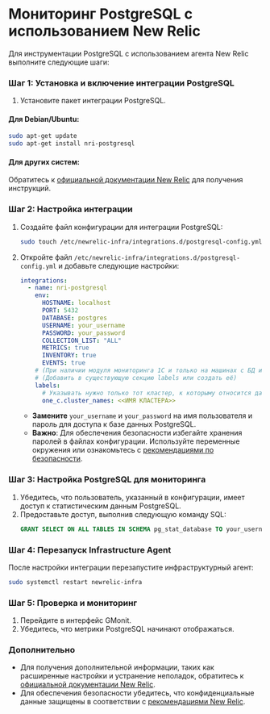 # Мониторинг PostgreSQL с использованием New Relic

Для инструментации PostgreSQL с использованием агента New Relic выполните следующие шаги:


### Шаг 1: Установка и включение интеграции PostgreSQL

1. Установите пакет интеграции PostgreSQL.

#### Для Debian/Ubuntu:
```bash
sudo apt-get update
sudo apt-get install nri-postgresql
```

#### Для других систем:
Обратитесь к [официальной документации New Relic](https://docs.newrelic.com/docs/infrastructure/host-integrations/host-integrations-list/postgresql/postgresql-integration/) для получения инструкций.



### Шаг 2: Настройка интеграции

1. Создайте файл конфигурации для интеграции PostgreSQL:
   ```bash
   sudo touch /etc/newrelic-infra/integrations.d/postgresql-config.yml
   ```

2. Откройте файл `/etc/newrelic-infra/integrations.d/postgresql-config.yml` и добавьте следующие настройки:
   ```yaml
   integrations:
     - name: nri-postgresql
       env:
         HOSTNAME: localhost
         PORT: 5432
         DATABASE: postgres
         USERNAME: your_username
         PASSWORD: your_password
         COLLECTION_LIST: "ALL"
         METRICS: true
         INVENTORY: true
         EVENTS: true
       # (При наличии модуля мониторинга 1С и только на машинах с БД и приложениями 1С)
       # (Добавить в существующую секцию labels или создать её)
       labels:
         # Указывать нужно только тот кластер, к которыму относится данный хост (если их больше одного, обратитесь к продуктовой команде GMonit)
         one_c.cluster_names: <<ИМЯ КЛАСТЕРА>>
   ```

   - **Замените** `your_username` и `your_password` на имя пользователя и пароль для доступа к базе данных PostgreSQL.
   - **Важно**: Для обеспечения безопасности избегайте хранения паролей в файлах конфигурации. Используйте переменные окружения или ознакомьтесь с [рекомендациями по безопасности](https://docs.newrelic.com/docs/security/security-privacy/compliance/regulatory-audits-new-relic-services/).



### Шаг 3: Настройка PostgreSQL для мониторинга

1. Убедитесь, что пользователь, указанный в конфигурации, имеет доступ к статистическим данным PostgreSQL.
2. Предоставьте доступ, выполнив следующую команду SQL:
   ```sql
   GRANT SELECT ON ALL TABLES IN SCHEMA pg_stat_database TO your_username;
   ```



### Шаг 4: Перезапуск Infrastructure Agent

После настройки интеграции перезапустите инфраструктурный агент:

```bash
sudo systemctl restart newrelic-infra
```



### Шаг 5: Проверка и мониторинг

1. Перейдите в интерфейс GMonit.
2. Убедитесь, что метрики PostgreSQL начинают отображаться.



### Дополнительно

- Для получения дополнительной информации, таких как расширенные настройки и устранение неполадок, обратитесь к [официальной документации New Relic](https://docs.newrelic.com/docs/infrastructure/host-integrations/host-integrations-list/postgresql/postgresql-integration/).
- Для обеспечения безопасности убедитесь, что конфиденциальные данные защищены в соответствии с [рекомендациями New Relic](https://docs.newrelic.com/docs/security/security-privacy/compliance/regulatory-audits-new-relic-services/).
